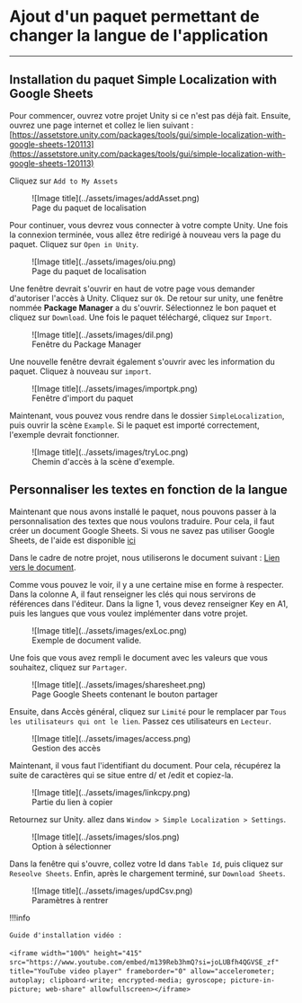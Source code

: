 # Ajout d'un paquet permettant de changer la langue de l'application

***

## Installation du paquet Simple Localization with Google Sheets

Pour commencer, ouvrez votre projet Unity si ce n'est pas déjà fait. Ensuite, ouvrez une page internet et collez le lien suivant : [https://assetstore.unity.com/packages/tools/gui/simple-localization-with-google-sheets-120113](https://assetstore.unity.com/packages/tools/gui/simple-localization-with-google-sheets-120113)

Cliquez sur `Add to My Assets` 

<figure markdown="span">
    ![Image title](../assets/images/addAsset.png)
    <figcaption>Page du paquet de localisation</figcaption>
</figure>

Pour continuer, vous devrez vous connecter à votre compte Unity. Une fois la connexion terminée, vous allez être redirigé à nouveau vers la page du paquet. Cliquez sur `Open in Unity`.

<figure markdown="span">
    ![Image title](../assets/images/oiu.png)
    <figcaption>Page du paquet de localisation</figcaption>
</figure>

Une fenêtre devrait s'ouvrir en haut de votre page vous demander d'autoriser l'accès à Unity. Cliquez sur `Ok`.
De retour sur unity, une fenêtre nommée **Package Manager** a du s'ouvrir. Sélectionnez le bon paquet et cliquez sur `Download`.
Une fois le paquet téléchargé, cliquez sur `Import`.

<figure markdown="span">
    ![Image title](../assets/images/dil.png)
    <figcaption>Fenêtre du Package Manager</figcaption>
</figure>

Une nouvelle fenêtre devrait également s'ouvrir avec les information du paquet. Cliquez à nouveau sur `import`.

<figure markdown="span">
    ![Image title](../assets/images/importpk.png)
    <figcaption>Fenêtre d'import du paquet</figcaption>
</figure>

Maintenant, vous pouvez vous rendre dans le dossier `SimpleLocalization`, puis ouvrir la scène `Example`. Si le paquet est importé correctement, l'exemple devrait fonctionner.

<figure markdown="span">
    ![Image title](../assets/images/tryLoc.png)
    <figcaption>Chemin d'accès à la scène d'exemple.</figcaption>
</figure>

## Personnaliser les textes en fonction de la langue

Maintenant que nous avons installé le paquet, nous pouvons passer à la personnalisation des textes que nous voulons traduire.
Pour cela, il faut créer un document Google Sheets. Si vous ne savez pas utiliser Google Sheets, de l'aide est disponible [ici](https://support.google.com/docs/answer/6000292?hl=fr&co=GENIE.Platform%3DDesktop)

Dans le cadre de notre projet, nous utiliserons le document suivant : [Lien vers le document](https://docs.google.com/spreadsheets/d/1xfL971gDXXS4rqXUoYytgwJEXiCeQBecHuoCRmkeasQ/edit#gid=0).

Comme vous pouvez le voir, il y a une certaine mise en forme à respecter. Dans la colonne A, il faut renseigner les clés qui nous servirons de références dans l'éditeur. Dans la ligne 1, vous devez renseigner Key en A1, puis les langues que vous voulez implémenter dans votre projet. 

<figure markdown="span">
    ![Image title](../assets/images/exLoc.png)
    <figcaption>Exemple de document valide.</figcaption>
</figure>

Une fois que vous avez rempli le document avec les valeurs que vous souhaitez, cliquez sur `Partager`.

<figure markdown="span">
    ![Image title](../assets/images/sharesheet.png)
    <figcaption>Page Google Sheets contenant le bouton partager</figcaption>
</figure>

Ensuite, dans Accès général, cliquez sur `Limité` pour le remplacer par `Tous les utilisateurs qui ont le lien`. Passez ces utilisateurs en `Lecteur`.

<figure markdown="span">
    ![Image title](../assets/images/access.png)
    <figcaption>Gestion des accès</figcaption>
</figure>

Maintenant, il vous faut l'identifiant du document. Pour cela, récupérez la suite de caractères qui se situe entre d/ et /edit et copiez-la. 

<figure markdown="span">
    ![Image title](../assets/images/linkcpy.png)
    <figcaption>Partie du lien à copier</figcaption>
</figure>

Retournez sur Unity. allez dans `Window > Simple Localization > Settings`.

<figure markdown="span">
    ![Image title](../assets/images/slos.png)
    <figcaption>Option à sélectionner</figcaption>
</figure>

Dans la fenêtre qui s'ouvre, collez votre Id dans `Table Id`, puis cliquez sur `Reseolve Sheets`. Enfin, après le chargement terminé, sur `Download Sheets`.

<figure markdown="span">
    ![Image title](../assets/images/updCsv.png)
    <figcaption>Paramètres à rentrer</figcaption>
</figure>

!!!info

    Guide d'installation vidéo :

    <iframe width="100%" height="415" src="https://www.youtube.com/embed/m139Reb3hmQ?si=joLUBfh4QGVSE_zf" title="YouTube video player" frameborder="0" allow="accelerometer; autoplay; clipboard-write; encrypted-media; gyroscope; picture-in-picture; web-share" allowfullscreen></iframe>